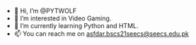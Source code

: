 - 👋 Hi, I’m @PYTWOLF
- 👀 I’m interested in Video Gaming.
- 🌱 I’m currently learning Python and HTML.
- 📫 You can reach me on asfdar.bscs21seecs@seecs.edu.pk

<!---
PYTWOLF/PYTWOLF is a ✨ special ✨ repository because its `README.md` (this file) appears on your GitHub profile.
You can click the Preview link to take a look at your changes.
--->
